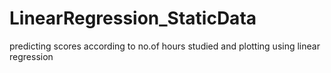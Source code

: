 # LinearRegression_StaticData
predicting scores according to no.of hours studied and plotting using linear regression
